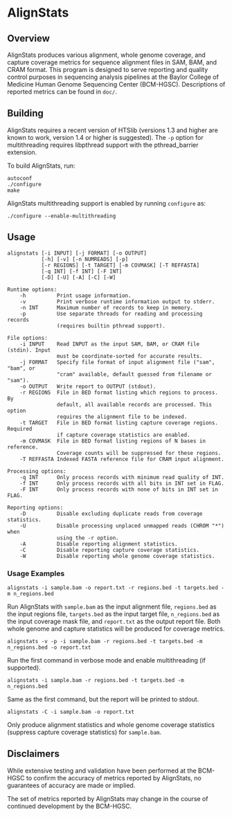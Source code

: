 # AlignStats

## Overview

AlignStats produces various alignment, whole genome coverage, and capture
coverage metrics for sequence alignment files in SAM, BAM, and CRAM format.
This program is designed to serve reporting and quality control purposes in
sequencing analysis pipelines at the Baylor College of Medicine Human Genome
Sequencing Center (BCM-HGSC). Descriptions of reported metrics can be found in
``doc/``.

## Building

AlignStats requires a recent version of HTSlib (versions 1.3 and higher are
known to work, version 1.4 or higher is suggested). The ``-p`` option for
multithreading requires libpthread support with the pthread_barrier extension.

To build AlignStats, run:

    autoconf
    ./configure
    make

AlignStats multithreading support is enabled by running ``configure`` as:

    ./configure --enable-multithreading

## Usage

    alignstats [-i INPUT] [-j FORMAT] [-o OUTPUT]
               [-h] [-v] [-n NUMREADS] [-p]
               [-r REGIONS] [-t TARGET] [-m COVMASK] [-T REFFASTA]
               [-q INT] [-f INT] [-F INT]
               [-D] [-U] [-A] [-C] [-W]

    Runtime options:
        -h          Print usage information.
        -v          Print verbose runtime information output to stderr.
        -n INT      Maximum number of records to keep in memory.
        -p          Use separate threads for reading and processing records
                    (requires builtin pthread support).

    File options:
        -i INPUT    Read INPUT as the input SAM, BAM, or CRAM file (stdin). Input
                    must be coordinate-sorted for accurate results.
        -j FORMAT   Specify file format of input alignment file ("sam", "bam", or
                    "cram" available, default guessed from filename or "sam").
        -o OUTPUT   Write report to OUTPUT (stdout).
        -r REGIONS  File in BED format listing which regions to process. By
                    default, all available records are processed. This option
                    requires the alignment file to be indexed.
        -t TARGET   File in BED format listing capture coverage regions. Required
                    if capture coverage statistics are enabled.
        -m COVMASK  File in BED format listing regions of N bases in reference.
                    Coverage counts will be suppressed for these regions.
        -T REFFASTA Indexed FASTA reference file for CRAM input alignment.

    Processing options:
        -q INT      Only process records with minimum read quality of INT.
        -f INT      Only process records with all bits in INT set in FLAG.
        -F INT      Only process records with none of bits in INT set in FLAG.

    Reporting options:
        -D          Disable excluding duplicate reads from coverage statistics.
        -U          Disable processing unplaced unmapped reads (CHROM "*") when
                    using the -r option.
        -A          Disable reporting alignment statistics.
        -C          Disable reporting capture coverage statistics.
        -W          Disable reporting whole genome coverage statistics.

### Usage Examples

    alignstats -i sample.bam -o report.txt -r regions.bed -t targets.bed -m n_regions.bed

Run AlignStats with ``sample.bam`` as the input alignment file,
``regions.bed`` as the input regions file, ``targets.bed`` as the input target
file, ``n_regions.bed`` as the input coverage mask file, and ``report.txt`` as
the output report file. Both whole genome and capture statistics will be
produced for coverage metrics.

    alignstats -v -p -i sample.bam -r regions.bed -t targets.bed -m n_regions.bed -o report.txt

Run the first command in verbose mode and enable multithreading (if supported).

    alignstats -i sample.bam -r regions.bed -t targets.bed -m n_regions.bed

Same as the first command, but the report will be printed to stdout.

    alignstats -C -i sample.bam -o report.txt

Only produce alignment statistics and whole genome coverage statistics
(suppress capture coverage statistics) for ``sample.bam``.

## Disclaimers

While extensive testing and validation have been performed at the BCM-HGSC to
confirm the accuracy of metrics reported by AlignStats, no guarantees of
accuracy are made or implied.

The set of metrics reported by AlignStats may change in the course of continued
development by the BCM-HGSC.
